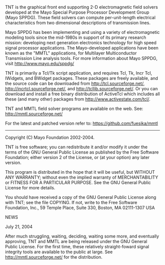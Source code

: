 TNT is the graphical front end supporting 2-D electromagnetic field
solvers developed at the Mayo Special Purpose Processor Development
Group (Mayo SPPDG).  These field solvers can compute per-unit-length
electrical characteristics from two dimensional descriptions of
transmission lines.

Mayo SPPDG has been implementing and using a variety of
electromagnetic modeling tools since the mid-1980s in support of its
primary research mission: developing next generation electronics
technology for high speed signal processor applications.  The
Mayo-developed applications have been known as the "MMTL"
applications, for Multilayer Multiconductor Transmission Line analysis
tools.  For more information about Mayo SPPDG, visit
http://www.mayo.edu/sppdg/

TNT is primarily a Tcl/Tk script application, and requires Tcl, Tk,
Incr Tcl, IWidgets, and BWidget packages.  These packages are freely
available, and the source code can be downloaded from
http://tcl.sourceforge.net/, http://incrtcl.sourceforge.net/, and
http://tcllib.sourceforge.net/.  Or you can download and install a
free binary distribution of ActiveTcl which includes all these (and
many other) packages from http://www.activestate.com/tcl/.

TNT and MMTL field solver programs are available on the web.  See:
  http://mmtl.sourceforge.net/
  
For the latest and patched version refer to:
  https://github.com/fuesika/mmtl


----

Copyright (C) Mayo Foundation 2002-2004.

TNT is free software; you can redistribute it and/or modify it under
the terms of the GNU General Public License as published by the Free
Software Foundation; either version 2 of the License, or (at your
option) any later version.

This program is distributed in the hope that it will be useful, but
WITHOUT ANY WARRANTY; without even the implied warranty of
MERCHANTABILITY or FITNESS FOR A PARTICULAR PURPOSE.  See the GNU
General Public License for more details.

You should have received a copy of the GNU General Public License
along with TNT; see the file COPYING.  If not, write to the Free
Software Foundation, Inc., 59 Temple Place, Suite 330, Boston, MA
02111-1307 USA


NEWS

July 21, 2004

After much struggling, waiting, deciding, waiting some more, and
eventually approving, TNT and MMTL are being released under the GNU
General Public License.  For the first time, these relatively
straight-foward signal integrity tools are available to the public at
large.  See http://mmtl.sourceforge.net/ for the distribution.
